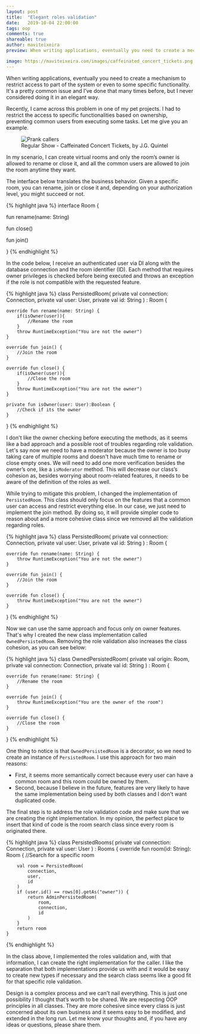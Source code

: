 ```yaml
---
layout: post
title:  "Elegant roles validation"
date:   2019-10-04 22:00:00
tags: oop
comments: true
shareable: true
author: maviteixeira
preview: When writing applications, eventually you need to create a mechanism to restrict access to part of the system or even to some specific functionality. It's a pretty common issue and I’ve done that many times before, but I never considered doing it in an elegant way.

image: https://maviteixeira.com/images/caffeinated_concert_tickets.png
--- 
```


When writing applications, eventually you need to create a mechanism to restrict access to part of the system or even to some specific functionality. It's a pretty common issue and I’ve done that many times before, but I never considered doing it in an elegant way.

Recently, I came across this problem in one of my pet projects. I had to restrict the access to specific functionalities based on ownership, preventing common users from executing some tasks. Let me give you an example.

<figure class="articleimg">
    <img src="{{page.image}}" alt="Prank callers">
    <figcaption>
    Regular Show - Caffeinated Concert Tickets, by J.G. Quintel
    </figcaption>
</figure>

In my scenario, I can create virtual rooms and only the room’s owner is allowed to rename or close it, and all the common users are allowed to join the room anytime they want.

The interface below translates the business behavior. Given a specific room, you can rename, join or close it and, depending on your authorization level, you might succeed or not.

{% highlight java %}
interface Room {

   fun rename(name: String)
   
   fun close()

   fun join()

}
{% endhighlight %}

In the code below, I receive an authenticated user via DI along with the database connection and the room identifier (ID). Each method that requires owner privileges is checked before being executed and throws an exception if the role is not compatible with the requested feature.

{% highlight java %}
class PersistedRoom(
    private val connection: Connection,
    private val user: User,
    private val id: String
) : Room {

    override fun rename(name: String) {
        if(isOwner(user)){
            //Rename the room
        }
        throw RuntimeException("You are not the owner")
    }

    override fun join() {
        //Join the room
    }

    override fun close() {
        if(isOwner(user)){
            //Close the room
        }
        throw RuntimeException("You are not the owner")
    }

    private fun isOwner(user: User):Boolean {
        //Check if its the owner
    }

}
{% endhighlight %}

I don't like the owner checking before executing the methods, as it seems like a bad approach and a possible root of troubles regarding role validation. Let's say now we need to have a moderator because the owner is too busy taking care of multiple rooms and doesn't have much time to rename or close empty ones. We will need to add one more verification besides the owner’s one, like a `isModerator` method. This will decrease our class’s cohesion as, besides worrying about room-related features, it needs to be aware of the definition of the roles as well.

While trying to mitigate this problem, I changed the implementation of `PersistedRoom`. This class should only focus on the features that a common user can access and restrict everything else. In our case, we just need to implement the join method. By doing so, it will provide simpler code to reason about and a more cohesive class since we removed all the validation regarding roles.

{% highlight java %}
class PersistedRoom(
    private val connection: Connection,
    private val user: User,
    private val id: String
) : Room {

    override fun rename(name: String) {
        throw RuntimeException("You are not the owner")
    }

    override fun join() {
        //Join the room
    }

    override fun close() {
        throw RuntimeException("You are not the owner")
    }

}
{% endhighlight %}

Now we can use the same approach and focus only on owner features. That's why I created the new class implementation called `OwnedPersistedRoom`. Removing the role validation also increases the class cohesion, as you can see below:

{% highlight java %}
class OwnedPersistedRoom(
    private val origin: Room,
    private val connection: Connection,
    private val id: String
) : Room {

    override fun rename(name: String) {
        //Rename the room
    }

    override fun join() {
        throw RuntimeException("You are the owner of the room")
    }

    override fun close() {
        //Close the room
    }

}
{% endhighlight %}

One thing to notice is that `OwnedPersistedRoom` is a decorator, so we need to create an instance of `PersistedRoom`. I use this approach for two main reasons:
- First, it seems more semantically correct because every user can have a common room and this room could be owned by them.
- Second, because I believe in the future, features are very likely to have the same implementation being used by both classes and I don't want duplicated code.

The final step is to address the role validation code and make sure that we are creating the right implementation. In my opinion, the perfect place to insert that kind of code is the room search class since every room is originated there.

{% highlight java %}
class PersistedRooms(
    private val connection: Connection,
    private val user: User
) : Rooms {
    override fun room(id: String): Room {
        //Search for a specific room

        val room = PersistedRoom(
            connection,
            user,
            id
        )
        if (user.id() == rows[0].getAs("owner")) {
            return AdminPersistedRoom(
                room,
                connection,
                id
            )
        }
        return room
    }
{% endhighlight %}

In the class above, I implemented the roles validation and, with that information, I can create the right implementation for the caller. I like the separation that both implementations provide us with and it would be easy to create new types if necessary and the search class seems like a good fit for that specific role validation.

Design is a complex process and we can't nail everything. This is just one possibility I thought that’s worth to be shared. We are respecting OOP principles in all classes. They are more cohesive since every class is just concerned about its own business and it seems easy to be modified, and extended in the long run. Let me know your thoughts and, if you have any ideas or questions, please share them.